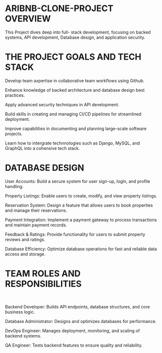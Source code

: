 <h1>ARIBNB-CLONE-PROJECT OVERVIEW</h1>

<body>This Project dives deep into full- stack development, focusing on backed systems, API development, Database design, and application security.

<h1>THE PROJECT GOALS AND TECH STACK</h1>

Develop team axpertise in collaborative team workflows using Github.

Enhance knowledge of backed architecture and database design best practices.

Apply advanced security techniques in API development.

Build skills in creating and managing CI/CD pipelines for streamlined deployment.


Improve capabilities in documenting and planning large-scale software projects.

Learn how to intergrate technnologies such as Django, MySQL, and GraphQL into a cohensive tech stack.

<h1>DATABASE DESIGN</h1>

User Accounts: Build a secure system for user sign-up, login, and profile handling.

Property Listings: Enable users to create, modify, and view property listings.

Reservation System: Design a feature that allows users to book properties and manage their reservations.

Payment Integration: Implement a payment gateway to process transactions and maintain payment records.

Feedback & Ratings: Provide functionality for users to submit property reviews and ratings.

Database Efficiency: Optimize database operations for fast and reliable data access and storage. <br> <h1> TEAM ROLES AND RESPONSIBILITIES </h1> <br>

Backend Developer: Builds API endpoints, database structures, and core business logic.

Database Administrator: Designs and optimizes databases for performance.

DevOps Engineer: Manages deployment, monitoring, and scaling of backend systems.

QA Engineer: Tests backend features to ensure quality and reliability.












<body/>


